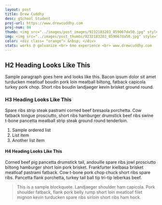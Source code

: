 ```yaml
---
layout: post
title: Drew Cuddhy
desc: gSchool Student
proj-url: https://www.drewcuddhy.com
proj-num: 04
thumb: <img src="../images/post_images/9232183203_859067da50.jpg" style="width:270px;height:180px">
img: <img src="../images/post_thumbs/9232183203_859067da50.jpg" style="width:600px;height:400px">
color: <div class= "orange"> &nbsp; </div>
stats: works @ galvanize <br> 6mo experience <br> www.drewcuddhy.com
---
```




## H2 Heading Looks Like This

Sample paragraph goes here and looks like this. Bacon ipsum dolor sit amet turducken meatloaf boudin pork loin meatball biltong, fatback capicola turkey pork chop. Short ribs boudin landjaeger kevin brisket ground round.

### H3 Heading Looks Like This

Spare ribs strip steak pastrami corned beef bresaola porchetta. Cow fatback tongue prosciutto, short ribs hamburger drumstick beef ribs swine t-bone pancetta meatball strip steak ground round tenderloin.

1. Sample ordered list
2. List item
3. Another list item

#### H4 Heading Looks Like This

Corned beef pig pancetta drumstick tail, andouille spare ribs jowl prosciutto biltong hamburger short loin pork brisket. Frankfurter kielbasa brisket meatloaf pastrami fatback. Cow t-bone pork chop chuck short ribs spare ribs. Pancetta flank porchetta, turkey tail ball tip tri-tip leberkas beef.

> This is a sample blockquote. Landjaeger shoulder ham capicola.
> Pork shoulder fatback, flank pork belly rump short loin meatloaf filet mignon kevin turducken spare ribs sirloin short ribs ham hock.
